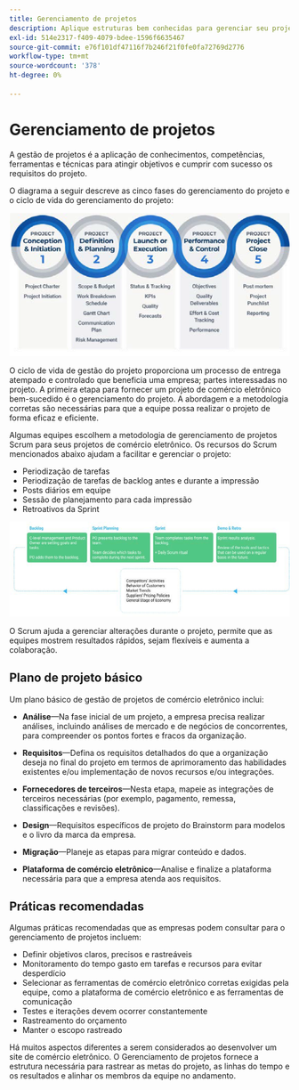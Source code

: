 ```yaml
---
title: Gerenciamento de projetos
description: Aplique estruturas bem conhecidas para gerenciar seu projeto de comércio eletrônico.
exl-id: 514e2317-f409-4079-bdee-1596f6635467
source-git-commit: e76f101df47116f7b246f21f0fe0fa72769d2776
workflow-type: tm+mt
source-wordcount: '378'
ht-degree: 0%

---
```


# Gerenciamento de projetos

A gestão de projetos é a aplicação de conhecimentos, competências, ferramentas e técnicas para atingir objetivos e cumprir com sucesso os requisitos do projeto.

O diagrama a seguir descreve as cinco fases do gerenciamento do projeto e o ciclo de vida do gerenciamento do projeto:

![Diagrama de ciclo de vida do gerenciamento de projetos](../../assets/playbooks/project-management-lifecycle.png)

O ciclo de vida de gestão do projeto proporciona um processo de entrega atempado e controlado que beneficia uma empresa; partes interessadas no projeto. A primeira etapa para fornecer um projeto de comércio eletrônico bem-sucedido é o gerenciamento do projeto. A abordagem e a metodologia corretas são necessárias para que a equipe possa realizar o projeto de forma eficaz e eficiente.


Algumas equipes escolhem a metodologia de gerenciamento de projetos Scrum para seus projetos de comércio eletrônico. Os recursos do Scrum mencionados abaixo ajudam a facilitar e gerenciar o projeto:

- Periodização de tarefas
- Periodização de tarefas de backlog antes e durante a impressão
- Posts diários em equipe
- Sessão de planejamento para cada impressão
- Retroativos da Sprint

![Diagrama de ciclo de vida ágil do crum](../../assets/playbooks/scrum-lifecycle.png)

O Scrum ajuda a gerenciar alterações durante o projeto, permite que as equipes mostrem resultados rápidos, sejam flexíveis e aumenta a colaboração.

## Plano de projeto básico

Um plano básico de gestão de projetos de comércio eletrônico inclui:

- **Análise**—Na fase inicial de um projeto, a empresa precisa realizar análises, incluindo análises de mercado e de negócios de concorrentes, para compreender os pontos fortes e fracos da organização.

- **Requisitos**—Defina os requisitos detalhados do que a organização deseja no final do projeto em termos de aprimoramento das habilidades existentes e/ou implementação de novos recursos e/ou integrações.

- **Fornecedores de terceiros**—Nesta etapa, mapeie as integrações de terceiros necessárias (por exemplo, pagamento, remessa, classificações e revisões).

- **Design**—Requisitos específicos de projeto do Brainstorm para modelos e o livro da marca da empresa.

- **Migração**—Planeje as etapas para migrar conteúdo e dados.

- **Plataforma de comércio eletrônico**—Analise e finalize a plataforma necessária para que a empresa atenda aos requisitos.

## Práticas recomendadas

Algumas práticas recomendadas que as empresas podem consultar para o gerenciamento de projetos incluem:

- Definir objetivos claros, precisos e rastreáveis
- Monitoramento do tempo gasto em tarefas e recursos para evitar desperdício
- Selecionar as ferramentas de comércio eletrônico corretas exigidas pela equipe, como a plataforma de comércio eletrônico e as ferramentas de comunicação
- Testes e iterações devem ocorrer constantemente
- Rastreamento do orçamento
- Manter o escopo rastreado

Há muitos aspectos diferentes a serem considerados ao desenvolver um site de comércio eletrônico. O Gerenciamento de projetos fornece a estrutura necessária para rastrear as metas do projeto, as linhas do tempo e os resultados e alinhar os membros da equipe no andamento.
